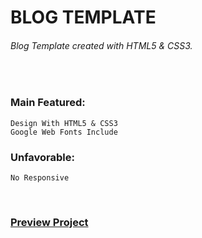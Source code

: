 # BLOG TEMPLATE
###### Blog Template created with HTML5 & CSS3.

<br />

### Main Featured:
    Design With HTML5 & CSS3
    Google Web Fonts Include

### Unfavorable:
    No Responsive

<br/>

### [Preview Project](https://romanakhatun.github.io/blog-template/)
